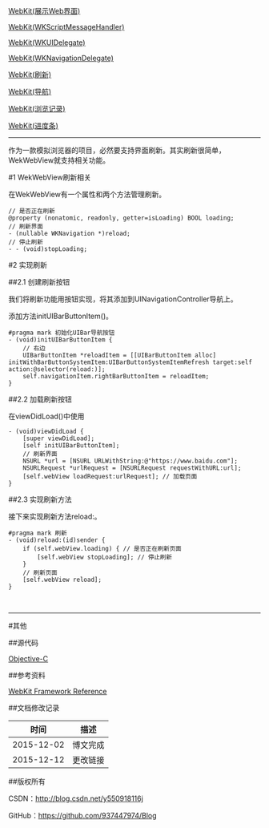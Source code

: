 [WebKit(展示Web界面)](https://github.com/937447974/Blog/blob/master/WebKit/WebKit(展示Web界面).md)

[WebKit(WKScriptMessageHandler)](https://github.com/937447974/Blog/blob/master/WebKit/WebKit(WKScriptMessageHandler).md)

[WebKit(WKUIDelegate)](https://github.com/937447974/Blog/blob/master/WebKit/WebKit(WKUIDelegate).md)

[WebKit(WKNavigationDelegate)](https://github.com/937447974/Blog/blob/master/WebKit/WebKit(WKNavigationDelegate).md)

[WebKit(刷新)](https://github.com/937447974/Blog/blob/master/WebKit/WebKit(刷新).md)

[WebKit(导航)](https://github.com/937447974/Blog/blob/master/WebKit/WebKit(导航).md)

[WebKit(浏览记录)](https://github.com/937447974/Blog/blob/master/WebKit/WebKit(浏览记录).md)

[WebKit(进度条)](https://github.com/937447974/Blog/blob/master/WebKit/WebKit(进度条).md)

------

作为一款模拟浏览器的项目，必然要支持界面刷新。其实刷新很简单，WekWebView就支持相关功能。

#1 WekWebView刷新相关

在WekWebView有一个属性和两个方法管理刷新。

```objc
// 是否正在刷新
@property (nonatomic, readonly, getter=isLoading) BOOL loading;
// 刷新界面
- (nullable WKNavigation *)reload;
// 停止刷新
- - (void)stopLoading;
```

#2 实现刷新

##2.1 创建刷新按钮

我们将刷新功能用按钮实现，将其添加到UINavigationController导航上。

添加方法initUIBarButtonItem()。

```objc
#pragma mark 初始化UIBar导航按钮
- (void)initUIBarButtonItem {
    // 右边
    UIBarButtonItem *reloadItem = [[UIBarButtonItem alloc] initWithBarButtonSystemItem:UIBarButtonSystemItemRefresh target:self action:@selector(reload:)];
    self.navigationItem.rightBarButtonItem = reloadItem;
}
```

##2.2 加载刷新按钮

在viewDidLoad()中使用

```objc
- (void)viewDidLoad {
    [super viewDidLoad];
    [self initUIBarButtonItem];
    // 刷新界面
    NSURL *url = [NSURL URLWithString:@"https://www.baidu.com"];
    NSURLRequest *urlRequest = [NSURLRequest requestWithURL:url];
    [self.webView loadRequest:urlRequest]; // 加载页面
}
```

##2.3 实现刷新方法

接下来实现刷新方法reload:。

```objc
#pragma mark 刷新
- (void)reload:(id)sender {
    if (self.webView.loading) { // 是否正在刷新页面
        [self.webView stopLoading]; // 停止刷新
    }
    // 刷新页面
    [self.webView reload];
}
```

&#160;

----------

#其他

##源代码

[Objective-C](https://github.com/937447974/Objective-C)

##参考资料

[WebKit Framework Reference](https://developer.apple.com/library/ios/documentation/Cocoa/Reference/WebKit/ObjC_classic/index.html#//apple_ref/doc/uid/TP30000745)

##文档修改记录

| 时间 | 描述 |
| ---- | ---- |
| 2015-12-02 | 博文完成 |
| 2015-12-12 | 更改链接 |

##版权所有

CSDN：http://blog.csdn.net/y550918116j

GitHub：https://github.com/937447974/Blog